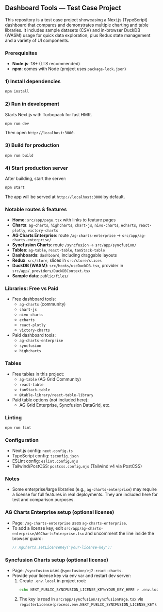 ## Dashboard Tools — Test Case Project

This repository is a test case project showcasing a Next.js (TypeScript) dashboard that compares and demonstrates multiple charting and table libraries. It includes sample datasets (CSV) and in-browser DuckDB (WASM) usage for quick data exploration, plus Redux state management and a variety of UI components.

### Prerequisites
- **Node.js**: 18+ (LTS recommended)
- **npm**: comes with Node (project uses `package-lock.json`)

### 1) Install dependencies
```bash
npm install
```

### 2) Run in development
Starts Next.js with Turbopack for fast HMR.
```bash
npm run dev
```
Then open `http://localhost:3000`.

### 3) Build for production
```bash
npm run build
```

### 4) Start production server
After building, start the server:
```bash
npm start
```
The app will be served at `http://localhost:3000` by default.

### Notable routes & features
- **Home**: `src/app/page.tsx` with links to feature pages
- **Charts**: `ag-charts`, `highcharts`, `chart-js`, `nivo-charts`, `echarts`, `react-plotly`, `victory-charts`
- **AG Charts Enterprise**: route `/ag-charts-enterprise` → `src/app/ag-charts-enterprise/`
- **Syncfusion Charts**: route `/syncfusion` → `src/app/syncfusion/`
- **Tables**: `ag-table`, `react-table`, `tanStack-table`
- **Dashboards**: `dashboard`, including draggable layouts
- **Redux**: `src/store`, slices in `src/store/slices`
- **DuckDB (WASM)**: `src/hooks/useDuckDB.tsx`, provider in `src/app/_providers/DuckDBContext.tsx`
- **Sample data**: `public/files/`

### Libraries: Free vs Paid
- Free dashboard tools:
  - `ag-charts` (community)
  - `chart-js`
  - `nivo-charts`
  - `echarts`
  - `react-plotly`
  - `victory-charts`
- Paid dashboard tools:
  - `ag-charts-enterprise`
  - `syncfusion`
  - `highcharts`

### Tables
- Free tables in this project:
  - `ag-table` (AG Grid Community)
  - `react-table`
  - `tanStack-table`
  - `@table-library/react-table-library`
- Paid table options (not included here):
  - AG Grid Enterprise, Syncfusion DataGrid, etc.

### Linting
```bash
npm run lint
```

### Configuration
- Next.js config: `next.config.ts`
- TypeScript config: `tsconfig.json`
- ESLint config: `eslint.config.mjs`
- Tailwind/PostCSS: `postcss.config.mjs` (Tailwind v4 via PostCSS)

### Notes
- Some enterprise/large libraries (e.g., `ag-charts-enterprise`) may require a license for full features in real deployments. They are included here for test and comparison purposes.

### AG Charts Enterprise setup (optional license)
- Page: `/ag-charts-enterprise` uses `ag-charts-enterprise`.
- To add a license key, edit `src/app/ag-charts-enterprise/AGChartsEnterprise.tsx` and uncomment the line inside the browser guard:
  ```ts
  // AgCharts.setLicenseKey('your-license-key');
  ```

### Syncfusion Charts setup (optional license)
- Page: `/syncfusion` uses `@syncfusion/ej2-react-charts`.
- Provide your license key via env var and restart dev server:
  1. Create `.env.local` in project root:
     ```bash
     echo NEXT_PUBLIC_SYNCFUSION_LICENSE_KEY=YOUR_KEY_HERE > .env.local
     ```
  2. The key is read in `src/app/syncfusion/syncfusionPage.tsx` via `registerLicense(process.env.NEXT_PUBLIC_SYNCFUSION_LICENSE_KEY)`.


